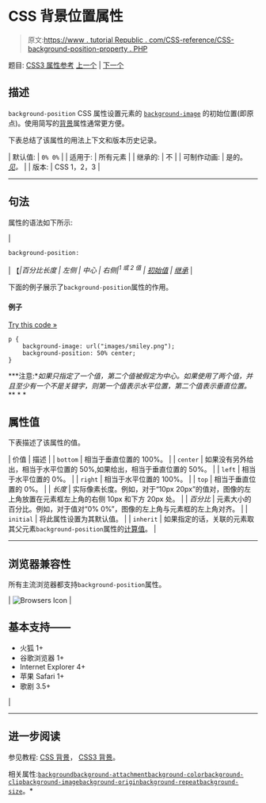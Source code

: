# CSS 背景位置属性

> 原文:[https://www . tutorial Republic . com/CSS-reference/CSS-background-position-property . PHP](https://www.tutorialrepublic.com/css-reference/css-background-position-property.php)

题目: [CSS3 属性参考](css3-properties.php) [上一个](css3-background-origin-property.php) | [下一个](css-background-repeat-property.php)

## 描述

`background-position` CSS 属性设置元素的 [`background-image`](css-background-image-property.php) 的初始位置(即原点)。使用简写的[背景](css-background-property.php)属性通常更方便。

下表总结了该属性的用法上下文和版本历史记录。

| 默认值: | `0% 0%` |
| 适用于: | 所有元素 |
| 继承的: | 不 |
| 可制作动画: | 是的。 [*见*](css-animatable-properties.php)*。* |
| 版本: | CSS 1，2，3 |

* * *

## 句法

属性的语法如下所示:

| 

```
background-position: 
```

 | 【*&#124;*百分比长度* &#124; 左侧 &#124; 中心 &#124; 右侧&#124;<sup>1 或 2 值</sup> &#124; [初始值](../definitions.php#initial) &#124; [继承](../definitions.php#inherit)* |

下面的例子展示了`background-position`属性的作用。

#### 例子

[Try this code »](../codelab.php?topic=css&file=background-position-property "Try this code using online Editor")

```
p {
    background-image: url("images/smiley.png");
    background-position: 50% center;
}
```

 ***注意:**如果只指定了一个值，第二个值被假定为中心。如果使用了两个值，并且至少有一个不是关键字，则第一个值表示水平位置，第二个值表示垂直位置。*  ** * *

## 属性值

下表描述了该属性的值。

| 价值 | 描述 |
| `bottom` | 相当于垂直位置的 100%。 |
| `center` | 如果没有另外给出，相当于水平位置的 50%,如果给出，相当于垂直位置的 50%。 |
| `left` | 相当于水平位置的 0%。 |
| `right` | 相当于水平位置的 100%。 |
| `top` | 相当于垂直位置的 0%。 |
| *长度* | 实际像素长度。例如，对于“10px 20px”的值对，图像的左上角放置在元素框左上角的右侧 10px 和下方 20px 处。 |
| *百分比* | 元素大小的百分比。例如，对于值对“0% 0%”，图像的左上角与元素框的左上角对齐。 |
| `initial` | 将此属性设置为其默认值。 |
| `inherit` | 如果指定的话，关联的元素取其父元素`background-position`属性的[计算值](../definitions.php#computed-value)。 |

* * *

## 浏览器兼容性

所有主流浏览器都支持`background-position`属性。

| ![Browsers Icon](../Images/e9331123c77668c1832e541c2fca1002.png) | 

## 基本支持——

*   火狐 1+
*   谷歌浏览器 1+
*   Internet Explorer 4+
*   苹果 Safari 1+
*   歌剧 3.5+

 |

* * *

## 进一步阅读

参见教程: [CSS 背景](../css-tutorial/css-background.php)， [CSS3 背景](../css-tutorial/css3-background.php)。

相关属性:[`background`](css-background-property.php)[`background-attachment`](css-background-attachment-property.php)[`background-color`](css-background-color-property.php)[`background-clip`](css3-background-clip-property.php)[`background-image`](css-background-image-property.php)[`background-origin`](css3-background-origin-property.php)[`background-repeat`](css-background-repeat-property.php)[`background-size`](css3-background-size-property.php)。*